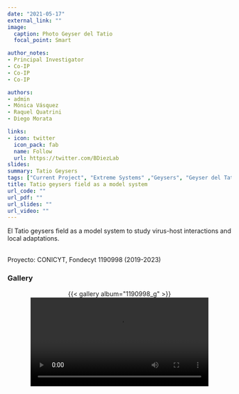 ```yaml
---
date: "2021-05-17"
external_link: ""
image:
  caption: Photo Geyser del Tatio
  focal_point: Smart

author_notes:
- Principal Investigator
- Co-IP
- Co-IP
- Co-IP

authors:
- admin
- Mónica Vásquez
- Raquel Quatrini 
- Diego Morata

links:
- icon: twitter
  icon_pack: fab
  name: Follow
  url: https://twitter.com/BDiezLab
slides: 
summary: Tatio Geysers
tags: ["Current Project", "Extreme Systems" ,"Geysers", "Geyser del Tatio", "Microbiology", "Virology"]
title: Tatio geysers field as a model system 
url_code: ""
url_pdf: ""
url_slides: ""
url_video: ""
---
```


El Tatio geysers field as a model system to study virus-host interactions and local adaptations. <br><br>


Proyecto: CONICYT, Fondecyt 1190998 (2019-2023)

<div class="container">

### Gallery

  <center>
  {{< gallery album="1190998_g" >}}
  <br>
  <video src="./Geisers_Tatio.mov" height="200" CONTROLLER="true" LOOP="false" AUTOPLAY="false" name="Tatio Geisers"></video>
  </center>
</div>

